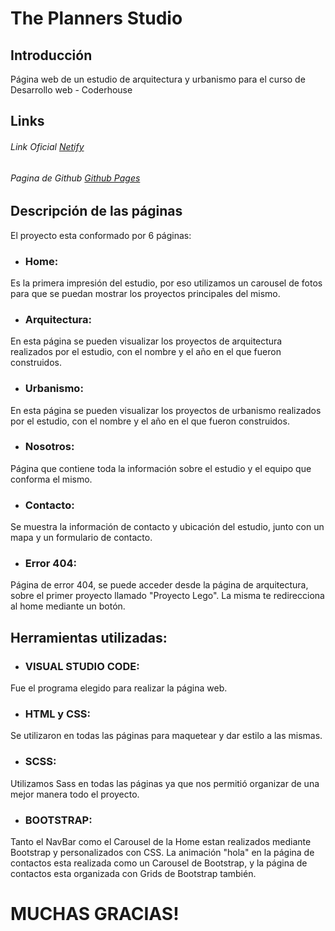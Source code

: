 # The Planners Studio

## Introducción
Página web de un estudio de arquitectura y urbanismo para el curso de Desarrollo web - Coderhouse

## Links
###### Link Oficial [Netify](https://6307fea4ec89f50c746baf17--marvelous-cassata-fc8f6f.netlify.app/)
###### Pagina de Github [Github Pages](https://paunovo.github.io/TPS/)

## Descripción de las páginas
El proyecto esta conformado por 6 páginas:

- ### Home:
Es la primera impresión del estudio, por eso utilizamos un carousel de fotos para que se puedan mostrar los proyectos principales del mismo.

- ### Arquitectura:
En esta página se pueden visualizar los proyectos de arquitectura realizados por el estudio, con el nombre y el año en el que fueron construidos.

- ### Urbanismo:
En esta página se pueden visualizar los proyectos de urbanismo realizados por el estudio, con el nombre y el año en el que fueron construidos.

- ### Nosotros:
Página que contiene toda la información sobre el estudio y el equipo que conforma el mismo.

- ### Contacto:
Se muestra la información de contacto y ubicación del estudio, junto con un mapa y un formulario de contacto.

- ### Error 404:
Página de error 404, se puede acceder desde la página de arquitectura, sobre el primer proyecto llamado "Proyecto Lego". La misma te redirecciona al home mediante un botón.

## Herramientas utilizadas:

- ### VISUAL STUDIO CODE: 
Fue el programa elegido para realizar la página web.

- ### HTML y CSS: 
Se utilizaron en todas las páginas para maquetear y dar estilo a las mismas.

- ### SCSS: 
Utilizamos Sass en todas las páginas ya que nos permitió  organizar de una mejor manera todo el proyecto.

- ### BOOTSTRAP: 
Tanto el NavBar como el Carousel de la Home estan realizados mediante Bootstrap y personalizados con CSS. La animación "hola" en la página de contactos esta realizada como un Carousel de Bootstrap, y la página de contactos esta organizada con Grids de Bootstrap también.


# MUCHAS GRACIAS!
